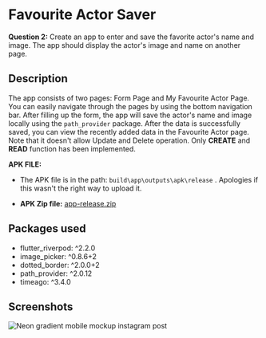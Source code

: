 # Favourite Actor Saver

**Question 2:** Create an app to enter and save the favorite actor's name and image.  The app should display the actor's image and name on another page.

## Description

The app consists of two pages: Form Page and My Favourite Actor Page. You can easily navigate through the pages by using the bottom navigation bar. After filling up the form, the app will save the actor's name and image locally using the <code>path_provider</code> package. After the data is successfully saved, you can view the recently added data in the Favourite Actor page. Note that it doesn't allow Update and Delete operation. Only **CREATE** and **READ** function has been implemented. 

**APK FILE:** 
* The APK file is in the path: <code>build\app\outputs\apk\release</code> . Apologies if this wasn't the right way to upload it. 

* **APK Zip file:** [app-release.zip](https://github.com/anishghale007/okay-journey-flutter--favourite-actor-/files/10808016/app-release.zip)


## Packages used

* flutter_riverpod: ^2.2.0
* image_picker: ^0.8.6+2
* dotted_border: ^2.0.0+2
* path_provider: ^2.0.12
* timeago: ^3.4.0

## Screenshots

![Neon gradient mobile mockup instagram post ](https://user-images.githubusercontent.com/72159017/220750497-1d6ead29-2548-41ba-a5c0-5a61bdf78829.png)



